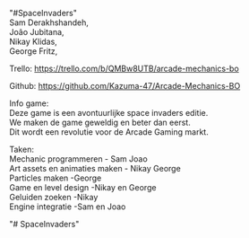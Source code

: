 "#SpaceInvaders" \
Sam Derakhshandeh,\
João Jubitana,\
Nikay Klidas,\
George Fritz,

Trello: https://trello.com/b/QMBw8UTB/arcade-mechanics-bo 

Github: https://github.com/Kazuma-47/Arcade-Mechanics-BO 

Info game:\
Deze game is een avontuurlijke space invaders editie.\
We maken de game geweldig en beter dan eerst.\
Dit wordt een revolutie voor de Arcade Gaming markt.

Taken:\
Mechanic programmeren - Sam Joao\
Art assets en animaties maken - Nikay George\
Particles maken -George\
Game en level design -Nikay en George\
Geluiden zoeken -Nikay\
Engine integratie -Sam en Joao
                    
"# SpaceInvaders" 
